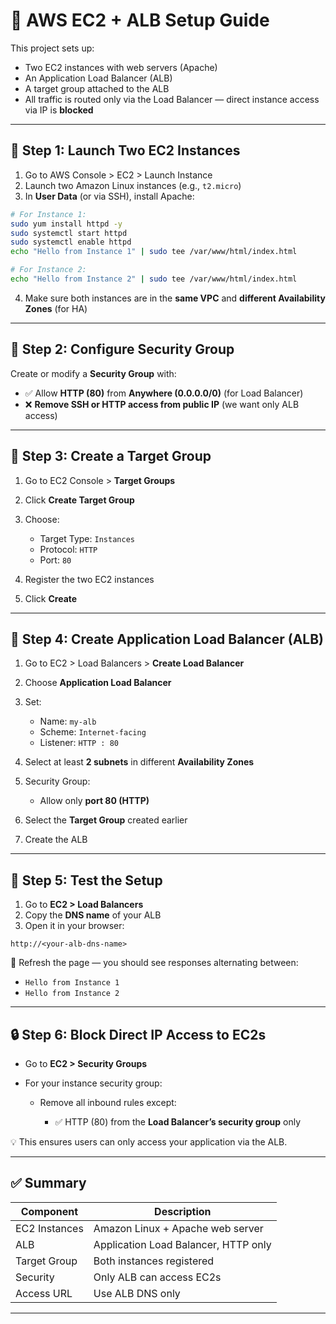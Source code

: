 
# 🚀 AWS EC2 + ALB Setup Guide

This project sets up:
- Two EC2 instances with web servers (Apache)
- An Application Load Balancer (ALB)
- A target group attached to the ALB
- All traffic is routed only via the Load Balancer — direct instance access via IP is **blocked**

---

## 📌 Step 1: Launch Two EC2 Instances

1. Go to AWS Console > EC2 > Launch Instance
2. Launch two Amazon Linux instances (e.g., `t2.micro`)
3. In **User Data** (or via SSH), install Apache:

```bash
# For Instance 1:
sudo yum install httpd -y
sudo systemctl start httpd
sudo systemctl enable httpd
echo "Hello from Instance 1" | sudo tee /var/www/html/index.html

# For Instance 2:
echo "Hello from Instance 2" | sudo tee /var/www/html/index.html
````

4. Make sure both instances are in the **same VPC** and **different Availability Zones** (for HA)

---

## 📌 Step 2: Configure Security Group

Create or modify a **Security Group** with:

* ✅ Allow **HTTP (80)** from **Anywhere (0.0.0.0/0)** (for Load Balancer)
* ❌ **Remove SSH or HTTP access from public IP** (we want only ALB access)

---

## 📌 Step 3: Create a Target Group

1. Go to EC2 Console > **Target Groups**
2. Click **Create Target Group**
3. Choose:

   * Target Type: `Instances`
   * Protocol: `HTTP`
   * Port: `80`
4. Register the two EC2 instances
5. Click **Create**

---

## 📌 Step 4: Create Application Load Balancer (ALB)

1. Go to EC2 > Load Balancers > **Create Load Balancer**
2. Choose **Application Load Balancer**
3. Set:

   * Name: `my-alb`
   * Scheme: `Internet-facing`
   * Listener: `HTTP : 80`
4. Select at least **2 subnets** in different **Availability Zones**
5. Security Group:

   * Allow only **port 80 (HTTP)**
6. Select the **Target Group** created earlier
7. Create the ALB

---

## 📌 Step 5: Test the Setup

1. Go to **EC2 > Load Balancers**
2. Copy the **DNS name** of your ALB
3. Open it in your browser:

```
http://<your-alb-dns-name>
```

🔄 Refresh the page — you should see responses alternating between:

* `Hello from Instance 1`
* `Hello from Instance 2`

---

## 🔒 Step 6: Block Direct IP Access to EC2s

* Go to **EC2 > Security Groups**
* For your instance security group:

  * Remove all inbound rules except:

    * ✅ HTTP (80) from the **Load Balancer’s security group** only

💡 This ensures users can only access your application via the ALB.

---

## ✅ Summary

| Component     | Description                          |
| ------------- | ------------------------------------ |
| EC2 Instances | Amazon Linux + Apache web server     |
| ALB           | Application Load Balancer, HTTP only |
| Target Group  | Both instances registered            |
| Security      | Only ALB can access EC2s             |
| Access URL    | Use ALB DNS only                     |

---

